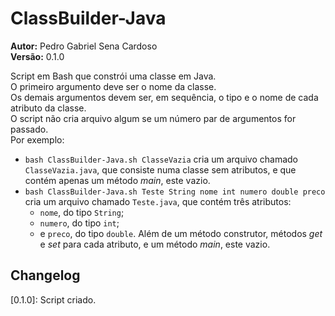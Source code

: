 # ClassBuilder-Java
**Autor:** Pedro Gabriel Sena Cardoso  
**Versão:** 0.1.0

Script em Bash que constrói uma classe em Java.  
O primeiro argumento deve ser o nome da classe.  
Os demais argumentos devem ser, em sequência, o tipo e o nome de cada atributo da classe.  
O script não cria arquivo algum se um número par de argumentos for passado.  
Por exemplo:
* `bash ClassBuilder-Java.sh ClasseVazia` cria um arquivo chamado `ClasseVazia.java`, que consiste numa classe sem atributos, e que contém apenas um método *main*, este vazio.
* `bash ClassBuilder-Java.sh Teste String nome int numero double preco` cria um arquivo chamado `Teste.java`, que contém três atributos:
    * `nome`, do tipo `String`;
    * `numero`, do tipo `int`;
    * e `preco`, do tipo `double`.
Além de um método construtor, métodos *get* e *set* para cada atributo, e um método *main*, este vazio.

## Changelog

\[0.1.0\]: Script criado.

